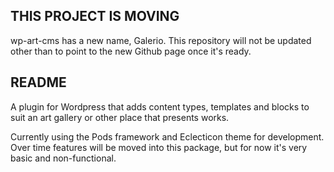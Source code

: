 ## THIS PROJECT IS MOVING
wp-art-cms has a new name, Galerio. This repository will not be updated other than to point to the new Github page once it's ready.

## README

A plugin for Wordpress that adds content types, templates and blocks to suit an art gallery or other place that presents works.

Currently using the Pods framework and Eclecticon theme for development. Over time features will be moved into this package, but for now it's very basic and non-functional.
